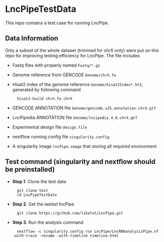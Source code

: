 # LncPipeTestData

This repo contains a test case for running LncPipe.  

## Data Information   

Only a subset of the whole dataset (trimmed for chrX only) were put on this repo for improving testing efficiency for LncPipe. 
The file includes  

* Fastq files with properly named `Fastq/*.gz`  

* Genome reference from GENCODE `Genome/chrX.fa` 

* Hisat2 index of the genome reference `Genome/hisat2Index*.ht2`, generated by following command  

        hisat2-build chrX.fa chrX  
    
* GENCODE ANNOTATION file `Genome/gencode.v25.annotation.chrX.gtf`

* LncPipedia ANNOTATION file `Genome/lncipedia_4_0.chrX.gtf`

* Experimental design file `design.file`

* nextflow running config file `singularity.config`

* A singularity image `lncPipe.image` that storing all required environment


## Test command  (singularity and nextflow should be preinstalled)

* __Step 1__. Clone the test data 

        git clone test
        cd LncPipeTestData

* __Step 2__. Get the lastest lncPipe  

        git clone https://github.com/likelet/LncPipe.git 

* __Step 3__. Run the analysis command  

        nextflow -c singularity.config run LncPipe/LncRNAanalysisPipe.nf -with-trace -resume -with-timeline timeline.html


        
